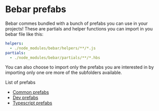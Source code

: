 # Bebar prefabs
Bebar commes bundled with a bunch of prefabs you can use in your projects! These are partials and helper functions you can import in you bebar file like this:
``` yaml
helpers:
  - ./node_modules/bebar/helpers/**/*.js
partials:
  - ./node_modules/bebar/partials/**/*.hbs

```
You can also choose to import only the prefabs you are interested in by importing only one ore more of the subfolders available.

List of prefabs
- [Common prefabs](./common)
- [Dev prefabs](./dev)
- [Typescript prefabs](./ts)
